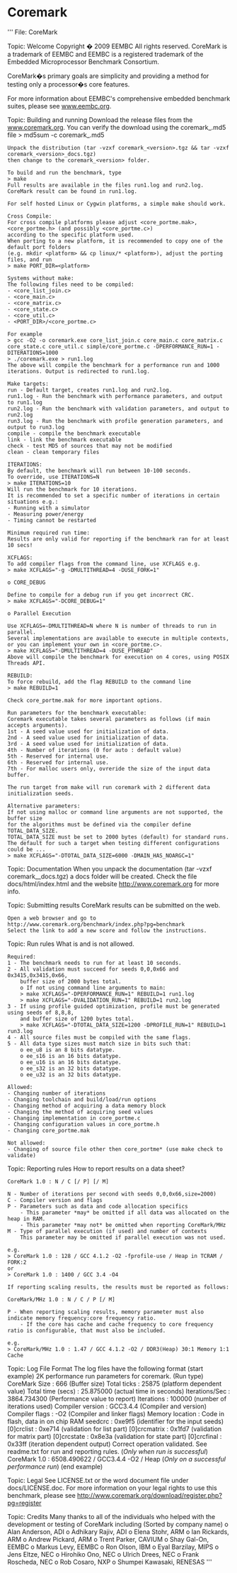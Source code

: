 # Coremark

'''
File: CoreMark

Topic: Welcome
Copyright � 2009 EEMBC All rights reserved.
CoreMark is a trademark of EEMBC and EEMBC is a registered trademark of the Embedded Microprocessor Benchmark Consortium.

CoreMark�s primary goals are simplicity and providing a method for testing only a processor�s core features.

For more information about EEMBC's comprehensive embedded benchmark suites, please see www.eembc.org.

Topic: Building and running
	Download the release files from the www.coremark.org.
	You can verify the download using the coremark_<version>.md5 file
	> md5sum -c coremark_<version>.md5

	Unpack the distribution (tar -vzxf coremark_<version>.tgz && tar -vzxf coremark_<version>_docs.tgz)
	then change to the coremark_<version> folder.

	To build and run the benchmark, type
	> make
	Full results are available in the files run1.log and run2.log.
	CoreMark result can be found in run1.log.

	For self hosted Linux or Cygwin platforms, a simple make should work.

	Cross Compile:
	For cross compile platforms please adjust <core_portme.mak>, <core_portme.h> (and possibly <core_portme.c>)
	according to the specific platform used.
	When porting to a new platform, it is recommended to copy one of the default port folders
	(e.g. mkdir <platform> && cp linux/* <platform>), adjust the porting files, and run
	> make PORT_DIR=<platform>

	Systems without make:
	The following files need to be compiled:
	- <core_list_join.c>
	- <core_main.c>
	- <core_matrix.c>
	- <core_state.c>
	- <core_util.c>
	- <PORT_DIR>/<core_portme.c>

	For example
	> gcc -O2 -o coremark.exe core_list_join.c core_main.c core_matrix.c core_state.c core_util.c simple/core_portme.c -DPERFORMANCE_RUN=1 -DITERATIONS=1000
	> ./coremark.exe > run1.log
	The above will compile the benchmark for a performance run and 1000 iterations. Output is redirected to run1.log.

	Make targets:
	run - Default target, creates run1.log and run2.log.
	run1.log - Run the benchmark with performance parameters, and output to run1.log
	run2.log - Run the benchmark with validation parameters, and output to run2.log
	run3.log - Run the benchmark with profile generation parameters, and output to run3.log
	compile - compile the benchmark executable
	link - link the benchmark executable
	check - test MD5 of sources that may not be modified
	clean - clean temporary files

	ITERATIONS:
	By default, the benchmark will run between 10-100 seconds.
	To override, use ITERATIONS=N
	> make ITERATIONS=10
	Will run the benchmark for 10 iterations.
	It is recommended to set a specific number of iterations in certain situations e.g.:
	- Running with a simulator
	- Measuring power/energy
	- Timing cannot be restarted

	Minimum required run time:
	Results are only valid for reporting if the benchmark ran for at least 10 secs!

	XCFLAGS:
	To add compiler flags from the command line, use XCFLAGS e.g.
	> make XCFLAGS="-g -DMULTITHREAD=4 -DUSE_FORK=1"

	o CORE_DEBUG

	Define to compile for a debug run if you get incorrect CRC.
	> make XCFLAGS="-DCORE_DEBUG=1"

	o Parallel Execution

	Use XCFLAGS=-DMULTITHREAD=N where N is number of threads to run in parallel.
	Several implementations are available to execute in multiple contexts,
	or you can implement your own in <core_portme.c>.
	> make XCFLAGS="-DMULTITHREAD=4 -DUSE_PTHREAD"
	Above will compile the benchmark for execution on 4 cores, using POSIX Threads API.

	REBUILD:
	To force rebuild, add the flag REBUILD to the command line
	> make REBUILD=1

	Check core_portme.mak for more important options.

	Run parameters for the benchmark executable:
	Coremark executable takes several parameters as follows (if main accepts arguments).
	1st - A seed value used for initialization of data.
	2nd - A seed value used for initialization of data.
	3rd - A seed value used for initialization of data.
	4th - Number of iterations (0 for auto : default value)
	5th - Reserved for internal use.
	6th - Reserved for internal use.
	7th - For malloc users only, ovreride the size of the input data buffer.

	The run target from make will run coremark with 2 different data initialization seeds.

	Alternative parameters:
	If not using malloc or command line arguments are not supported, the buffer size
	for the algorithms must be defined via the compiler define TOTAL_DATA_SIZE.
	TOTAL_DATA_SIZE must be set to 2000 bytes (default) for standard runs.
	The default for such a target when testing different configurations could be ...
	> make XCFLAGS="-DTOTAL_DATA_SIZE=6000 -DMAIN_HAS_NOARGC=1"

Topic: Documentation
	When you unpack the documentation (tar -vzxf coremark_<version>_docs.tgz) a docs folder will be created.
	Check the file docs/html/index.html and the website http://www.coremark.org for more info.

Topic: Submitting results
	CoreMark results can be submitted on the web.

	Open a web browser and go to http://www.coremark.org/benchmark/index.php?pg=benchmark
	Select the link to add a new score and follow the instructions.

Topic: Run rules
	What is and is not allowed.

	Required:
	1 - The benchmark needs to run for at least 10 seconds.
	2 - All validation must succeed for seeds 0,0,0x66 and 0x3415,0x3415,0x66,
		buffer size of 2000 bytes total.
		o If not using command line arguments to main:
		> make XCFLAGS="-DPERFORMANCE_RUN=1" REBUILD=1 run1.log
		> make XCFLAGS="-DVALIDATION_RUN=1" REBUILD=1 run2.log
	3 - If using profile guided optimization, profile must be generated using seeds of 8,8,8,
		and buffer size of 1200 bytes total.
		> make XCFLAGS="-DTOTAL_DATA_SIZE=1200 -DPROFILE_RUN=1" REBUILD=1 run3.log
	4 - All source files must be compiled with the same flags.
	5 - All data type sizes must match size in bits such that:
		o ee_u8 is an 8 bits datatype.
		o ee_s16 is an 16 bits datatype.
		o ee_u16 is an 16 bits datatype.
		o ee_s32 is an 32 bits datatype.
		o ee_u32 is an 32 bits datatype.

	Allowed:
	- Changing number of iterations
	- Changing toolchain and build/load/run options
	- Changing method of acquiring a data memory block
	- Changing the method of acquiring seed values
	- Changing implementation in core_portme.c
	- Changing configuration values in core_portme.h
	- Changing core_portme.mak

	Not allowed:
	- Changing of source file other then core_portme* (use make check to validate)

Topic: Reporting rules
	How to report results on a data sheet?

	CoreMark 1.0 : N / C [/ P] [/ M]

	N - Number of iterations per second with seeds 0,0,0x66,size=2000)
	C - Compiler version and flags
	P - Parameters such as data and code allocation specifics
		- This parameter *may* be omitted if all data was allocated on the heap in RAM.
		- This parameter *may not* be omitted when reporting CoreMark/MHz
	M - Type of parallel execution (if used) and number of contexts
		This parameter may be omitted if parallel execution was not used.

	e.g.
	> CoreMark 1.0 : 128 / GCC 4.1.2 -O2 -fprofile-use / Heap in TCRAM / FORK:2
	or
	> CoreMark 1.0 : 1400 / GCC 3.4 -O4

	If reporting scaling results, the results must be reported as follows:

	CoreMark/MHz 1.0 : N / C / P [/ M]

	P - When reporting scaling results, memory parameter must also indicate memory frequency:core frequency ratio.
		- If the core has cache and cache frequency to core frequency ratio is configurable, that must also be included.

	e.g.
	> CoreMark/MHz 1.0 : 1.47 / GCC 4.1.2 -O2 / DDR3(Heap) 30:1 Memory 1:1 Cache


Topic: Log File Format
	The log files have the following format
(start example)
2K performance run parameters for coremark.	(Run type)
CoreMark Size    	: 666					(Buffer size)
Total ticks			: 25875					(platform dependent value)
Total time (secs) 	: 25.875000				(actual time in seconds)
Iterations/Sec 		: 3864.734300			(Performance value to report)
Iterations			: 100000				(number of iterations used)
Compiler version	: GCC3.4.4				(Compiler and version)
Compiler flags		: -O2					(Compiler and linker flags)
Memory location		: Code in flash, data in on chip RAM
seedcrc				: 0xe9f5				(identifier for the input seeds)
[0]crclist			: 0xe714				(validation for list part)
[0]crcmatrix		: 0x1fd7				(validation for matrix part)
[0]crcstate			: 0x8e3a				(validation for state part)
[0]crcfinal			: 0x33ff				(iteration dependent output)
Correct operation validated. See readme.txt for run and reporting rules.  (*Only when run is successful*)
CoreMark 1.0 : 6508.490622 / GCC3.4.4 -O2 / Heap 						  (*Only on a successful performance run*)
(end example)

Topic: Legal
See LICENSE.txt or the word document file under docs/LICENSE.doc.
For more information on your legal rights to use this benchmark, please see
http://www.coremark.org/download/register.php?pg=register

Topic: Credits
Many thanks to all of the individuals who helped with the development or testing of CoreMark including (Sorted by company name)
o Alan Anderson, ADI
o Adhikary Rajiv, ADI
o Elena Stohr, ARM
o Ian Rickards, ARM
o Andrew Pickard, ARM
o Trent Parker, CAVIUM
o Shay Gal-On, EEMBC
o Markus Levy, EEMBC
o Ron Olson, IBM
o Eyal Barzilay, MIPS
o Jens Eltze, NEC
o Hirohiko Ono, NEC
o Ulrich Drees, NEC
o Frank Roscheda, NEC
o Rob Cosaro, NXP
o Shumpei Kawasaki, RENESAS
'''
